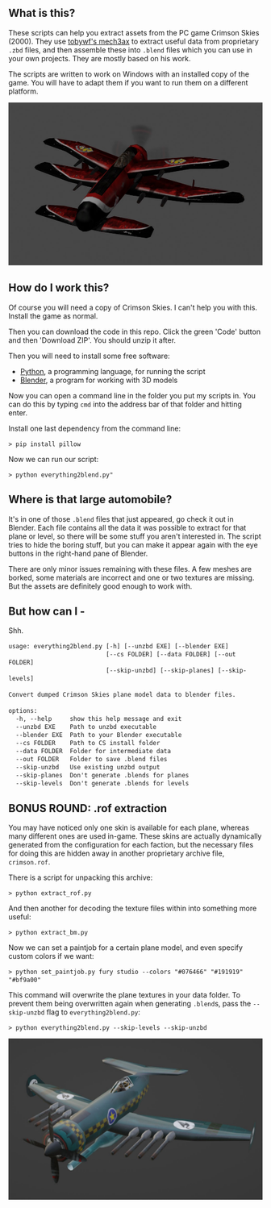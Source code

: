 ## What is this?

These scripts can help you extract assets from the PC game Crimson Skies (2000). They use [tobywf's mech3ax](https://github.com/TerranMechworks/mech3ax) to extract useful data from proprietary `.zbd` files, and then assemble these into `.blend` files which you can use in your own projects. They are mostly based on his work.

The scripts are written to work on Windows with an installed copy of the game. You will have to adapt them if you want to run them on a different platform.

![Exported Devastator model shown in Blender](devastator.jpg)

## How do I work this?

Of course you will need a copy of Crimson Skies. I can't help you with this. Install the game as normal.

Then you can download the code in this repo. Click the green 'Code' button and then 'Download ZIP'. You should unzip it after.

Then you will need to install some free software:

- [Python](https://www.python.org/downloads/), a programming language, for running the script
- [Blender](https://www.blender.org/download/), a program for working with 3D models

Now you can open a command line in the folder you put my scripts in. You can do this by typing `cmd` into the address bar of that folder and hitting enter.

Install one last dependency from the command line:
```
> pip install pillow
```
Now we can run our script:
```
> python everything2blend.py"
```

## Where is that large automobile?

It's in one of those `.blend` files that just appeared, go check it out in Blender. Each file contains all the data it was possible to extract for that plane or level, so there will be some stuff you aren't interested in. The script tries to hide the boring stuff, but you can make it appear again with the eye buttons in the right-hand pane of Blender.

There are only minor issues remaining with these files. A few meshes are borked, some materials are incorrect and one or two textures are missing. But the assets are definitely good enough to work with.

## But how can I - 

Shh.
```
usage: everything2blend.py [-h] [--unzbd EXE] [--blender EXE]
                           [--cs FOLDER] [--data FOLDER] [--out FOLDER]
                           [--skip-unzbd] [--skip-planes] [--skip-levels]

Convert dumped Crimson Skies plane model data to blender files.

options:
  -h, --help     show this help message and exit
  --unzbd EXE    Path to unzbd executable
  --blender EXE  Path to your Blender executable
  --cs FOLDER    Path to CS install folder
  --data FOLDER  Folder for intermediate data
  --out FOLDER   Folder to save .blend files
  --skip-unzbd   Use existing unzbd output
  --skip-planes  Don't generate .blends for planes
  --skip-levels  Don't generate .blends for levels
```

## BONUS ROUND: .rof extraction

You may have noticed only one skin is available for each plane, whereas many different ones are used in-game. These skins are actually dynamically generated from the configuration for each faction, but the necessary files for doing this are hidden away in another proprietary archive file, `crimson.rof`.

There is a script for unpacking this archive:
```
> python extract_rof.py
```
And then another for decoding the texture files within into something more useful:
```
> python extract_bm.py
```

Now we can set a paintjob for a certain plane model, and even specify custom colors if we want:
```
> python set_paintjob.py fury studio --colors "#076466" "#191919" "#bf9a00"
```
This command will overwrite the plane textures in your data folder. To prevent them being overwritten again when generating `.blend`s, pass the `--skip-unzbd` flag to `everything2blend.py`:
```
> python everything2blend.py --skip-levels --skip-unzbd
```
![Exported Fury model with a custom paintjob](fury.jpg)